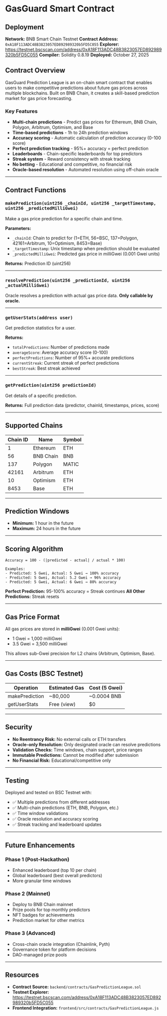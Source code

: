 # GasGuard Smart Contract

## Deployment

**Network:** BNB Smart Chain Testnet
**Contract Address:** `0xA18F113ADC48B3823057ED892989320b5FD5C055`
**Explorer:** https://testnet.bscscan.com/address/0xA18F113ADC48B3823057ED892989320b5FD5C055
**Compiler:** Solidity 0.8.19
**Deployed:** October 27, 2025

## Contract Overview

GasGuard Prediction League is an on-chain smart contract that enables users to make competitive predictions about future gas prices across multiple blockchains. Built on BNB Chain, it creates a skill-based prediction market for gas price forecasting.

### Key Features

- **Multi-chain predictions** - Predict gas prices for Ethereum, BNB Chain, Polygon, Arbitrum, Optimism, and Base
- **Time-based predictions** - 1h to 24h prediction windows
- **Accuracy scoring** - Automatic calculation of prediction accuracy (0-100 score)
- **Perfect prediction tracking** - 95%+ accuracy = perfect prediction
- **Leaderboards** - Chain-specific leaderboards for top predictors
- **Streak system** - Reward consistency with streak tracking
- **No betting** - Educational and competitive, no financial risk
- **Oracle-based resolution** - Automated resolution using off-chain oracle

---

## Contract Functions

### `makePrediction(uint256 _chainId, uint256 _targetTimestamp, uint256 _predictedMilliGwei)`
Make a gas price prediction for a specific chain and time.

**Parameters:**
- `_chainId`: Chain to predict for (1=ETH, 56=BSC, 137=Polygon, 42161=Arbitrum, 10=Optimism, 8453=Base)
- `_targetTimestamp`: Unix timestamp when prediction should be evaluated
- `_predictedMilliGwei`: Predicted gas price in milliGwei (0.001 Gwei units)

**Returns:** Prediction ID (uint256)

---

### `resolvePrediction(uint256 _predictionId, uint256 _actualMilliGwei)`
Oracle resolves a prediction with actual gas price data. **Only callable by oracle.**

---

### `getUserStats(address user)`
Get prediction statistics for a user.

**Returns:**
- `totalPredictions`: Number of predictions made
- `averageScore`: Average accuracy score (0-100)
- `perfectPredictions`: Number of 95%+ accurate predictions
- `currentStreak`: Current streak of perfect predictions
- `bestStreak`: Best streak achieved

---

### `getPrediction(uint256 predictionId)`
Get details of a specific prediction.

**Returns:** Full prediction data (predictor, chainId, timestamps, prices, score)

---

## Supported Chains

| Chain ID | Name | Symbol |
|----------|------|--------|
| 1 | Ethereum | ETH |
| 56 | BNB Chain | BNB |
| 137 | Polygon | MATIC |
| 42161 | Arbitrum | ETH |
| 10 | Optimism | ETH |
| 8453 | Base | ETH |

---

## Prediction Windows

- **Minimum:** 1 hour in the future
- **Maximum:** 24 hours in the future

---

## Scoring Algorithm

```solidity
Accuracy = 100 - (|predicted - actual| / actual * 100)

Examples:
- Predicted: 5 Gwei, Actual: 5 Gwei → 100% accuracy
- Predicted: 5 Gwei, Actual: 5.2 Gwei → 96% accuracy
- Predicted: 5 Gwei, Actual: 6 Gwei → 80% accuracy
```

**Perfect Prediction:** 95-100% accuracy = Streak continues
**All Other Predictions:** Streak resets

---

## Gas Price Format

All gas prices are stored in **milliGwei** (0.001 Gwei units):
- 1 Gwei = 1,000 milliGwei
- 3.5 Gwei = 3,500 milliGwei

This allows sub-Gwei precision for L2 chains (Arbitrum, Optimism, Base).

---

## Gas Costs (BSC Testnet)

| Operation | Estimated Gas | Cost (5 Gwei) |
|-----------|---------------|---------------|
| makePrediction | ~80,000 | ~0.0004 BNB |
| getUserStats | Free (view) | $0 |

---

## Security

- **No Reentrancy Risk:** No external calls or ETH transfers
- **Oracle-only Resolution:** Only designated oracle can resolve predictions
- **Validation Checks:** Time windows, chain support, price ranges
- **Immutable Predictions:** Cannot be modified after submission
- **No Financial Risk:** Educational/competitive only

---

## Testing

Deployed and tested on BSC Testnet with:
- ✅ Multiple predictions from different addresses
- ✅ Multi-chain predictions (ETH, BNB, Polygon, etc.)
- ✅ Time window validations
- ✅ Oracle resolution and accuracy scoring
- ✅ Streak tracking and leaderboard updates

---

## Future Enhancements

### Phase 1 (Post-Hackathon)
- Enhanced leaderboard (top 10 per chain)
- Global leaderboard (best overall predictors)
- More granular time windows

### Phase 2 (Mainnet)
- Deploy to BNB Chain mainnet
- Prize pools for top monthly predictors
- NFT badges for achievements
- Prediction market for other metrics

### Phase 3 (Advanced)
- Cross-chain oracle integration (Chainlink, Pyth)
- Governance token for platform decisions
- DAO-managed prize pools

---

## Resources

- **Contract Source:** `backend/contracts/GasPredictionLeague.sol`
- **Testnet Explorer:** https://testnet.bscscan.com/address/0xA18F113ADC48B3823057ED892989320b5FD5C055
- **Frontend Integration:** `frontend/src/contracts/GasPredictionLeague.js`